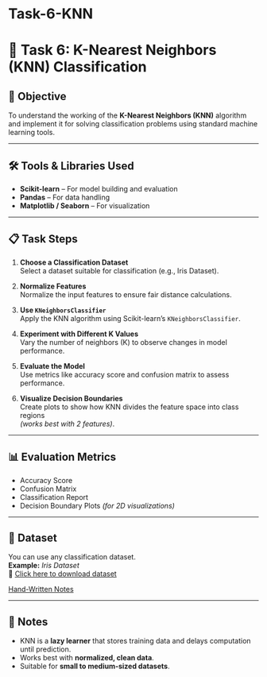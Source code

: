 # Task-6-KNN

# 🧠 Task 6: K-Nearest Neighbors (KNN) Classification

## 🎯 Objective
To understand the working of the **K-Nearest Neighbors (KNN)** algorithm and implement it for solving classification problems using standard machine learning tools.

---

## 🛠️ Tools & Libraries Used
- **Scikit-learn** – For model building and evaluation  
- **Pandas** – For data handling  
- **Matplotlib / Seaborn** – For visualization  

---

## 📋 Task Steps

1. **Choose a Classification Dataset**  
   Select a dataset suitable for classification (e.g., Iris Dataset).

2. **Normalize Features**  
   Normalize the input features to ensure fair distance calculations.

3. **Use `KNeighborsClassifier`**  
   Apply the KNN algorithm using Scikit-learn’s `KNeighborsClassifier`.

4. **Experiment with Different K Values**  
   Vary the number of neighbors (K) to observe changes in model performance.

5. **Evaluate the Model**  
   Use metrics like accuracy score and confusion matrix to assess performance.

6. **Visualize Decision Boundaries**  
   Create plots to show how KNN divides the feature space into class regions  
   *(works best with 2 features)*.

---

## 📊 Evaluation Metrics
- Accuracy Score  
- Confusion Matrix  
- Classification Report  
- Decision Boundary Plots *(for 2D visualizations)*  
 
---

## 📁 Dataset
You can use any classification dataset.  
**Example:** *Iris Dataset*  
🔗 [Click here to download dataset](https://www.kaggle.com/datasets/uciml/iris/data/Iris.cvs)

[Hand-Written Notes](file:///C:/Users/Dell/AppData/Local/Microsoft/Windows/INetCache/IE/1K86WGYW/New_Doc_06-03-2025_14.27[1].pdf)

---

## 📌 Notes
- KNN is a **lazy learner** that stores training data and delays computation until prediction.  
- Works best with **normalized, clean data**.  
- Suitable for **small to medium-sized datasets**.  

